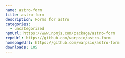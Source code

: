 ```yaml
---
name: astro-form
title: astro-form
description: Forms for astro
categories:
  - uncategorized
npmUrl: https://www.npmjs.com/package/astro-form
repoUrl: https://github.com/warpsio/astro-form
homepageUrl: https://github.com/warpsio/astro-form
downloads: 105
---
```

